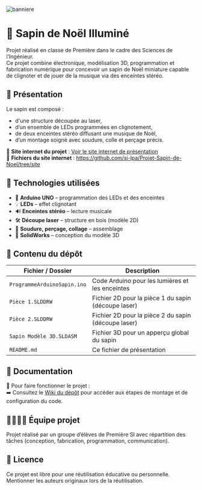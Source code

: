 ![banniere](https://github.com/user-attachments/assets/1c975669-3033-48da-9244-72555623ed6a)
# 🎄 Sapin de Noël Illuminé

Projet réalisé en classe de Première dans le cadre des Sciences de l’Ingénieur.  
Ce projet combine électronique, modélisation 3D, programmation et fabrication numérique pour concevoir un sapin de Noël miniature capable de clignoter et de jouer de la musique via des enceintes stéréo.

## 📸 Présentation

Le sapin est composé :
- d'une structure découpée au laser,
- d’un ensemble de LEDs programmées en clignotement,
- de deux enceintes stéréo diffusant une musique de Noël,
- d’un montage soigné avec soudure, colle et perçage précis.

🔗 **Site internet du projet** : [Voir le site internet de présentation](https://si-lpa.github.io/Projet-Sapin-de-Noel/index.html)<br>
📁 **Fichiers du site internet** : https://github.com/si-lpa/Projet-Sapin-de-Noel/tree/site

## 🧠 Technologies utilisées

- 🔌 **Arduino UNO** – programmation des LEDs et des enceintes
- 💡 **LEDs** – effet clignotant
- 🔊 **Enceintes stéréo** – lecture musicale
- 🛠️ **Découpe laser** – structure en bois (modèle 2D)
- 🔩 **Soudure, perçage, collage** – assemblage
- 🧰 **SolidWorks** – conception du modèle 3D

## 📂 Contenu du dépôt

| Fichier / Dossier            | Description                                              |
|------------------------------|----------------------------------------------------------|
| `ProgrammeArduinoSapin.ino`  | Code Arduino pour les lumières et les enceintes          |
| `Pièce 1.SLDDRW`             | Fichier 2D pour la pièce 1 du sapin (découpe laser)      |
| `Pièce 2.SLDDRW`             | Fichier 2D pour la pièce 2 du sapin (découpe laser)      |
| `Sapin Modèle 3D.SLDASM`     | Fichier 3D pour un apperçu global du sapin               |
| `README.md`                  | Ce fichier de présentation                               |

## 📖 Documentation

🔧 Pour faire fonctionner le projet :  
➡️ Consultez le [Wiki du dépôt](../../wiki) pour accéder aux étapes de montage et de configuration du code.

## 👨‍👩‍👧‍👦 Équipe projet

Projet réalisé par un groupe d’élèves de Première SI avec répartition des tâches (conception, fabrication, programmation, communication).

## 📢 Licence

Ce projet est libre pour une réutilisation éducative ou personnelle. Mentionner les auteurs originaux lors de la réutilisation.
